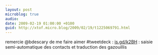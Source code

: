 ```yaml
---
layout: post
microblog: true
audio: 
date: 2009-02-19 01:00:00 +0100
guid: http://xtof.micro.blog/2009/02/19/t1225069791.html
---
```

remercie @bdescary de me faire aimer #tweetdeck :  [is.gd/k2BH](http://is.gd/k2BH) : saisie semi-automatique des contacts et traduction des gazouillis
